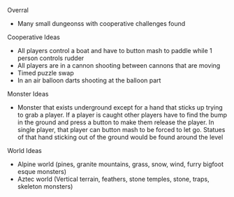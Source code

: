 Overral
 * Many small dungeonss with cooperative challenges found

Cooperative Ideas
  * All players control a boat and have to button mash to paddle while 1 person controls rudder
  * All players are in a cannon shooting between cannons that are moving
  * Timed puzzle swap
  * In an air balloon darts shooting at the balloon part

Monster Ideas
  * Monster that exists underground except for a hand that sticks up trying to grab a player. If a player is caught other players have to find the bump in the ground and press a button to make them release the player. In single player, that player can button mash to be forced to let go. Statues of that hand sticking out of the ground would be found around the level

World Ideas
 * Alpine world (pines, granite mountains, grass, snow, wind, furry bigfoot esque monsters)
 * Aztec world (Vertical terrain, feathers, stone temples, stone, traps, skeleton monsters)
